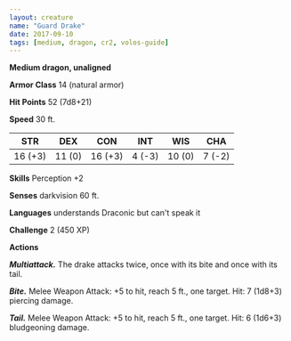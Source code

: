 ```yaml
---
layout: creature
name: "Guard Drake"
date: 2017-09-10
tags: [medium, dragon, cr2, volos-guide]
---
```


**Medium dragon, unaligned**

**Armor Class** 14 (natural armor)

**Hit Points** 52 (7d8+21)

**Speed** 30 ft.

|   STR   |   DEX   |   CON   |   INT   |   WIS   |   CHA   |
|:-----:|:-----:|:-----:|:-----:|:-----:|:-----:|
| 16 (+3) | 11 (0) | 16 (+3) | 4 (-3) | 10 (0) | 7 (-2) |

**Skills** Perception +2

**Senses** darkvision 60 ft.

**Languages** understands Draconic but can't speak it

**Challenge** 2 (450 XP)

**Actions**

***Multiattack.*** The drake attacks twice, once with its bite and once with its tail.

***Bite.*** Melee Weapon Attack: +5 to hit, reach 5 ft., one target. Hit: 7 (1d8+3) piercing damage.

***Tail.*** Melee Weapon Attack: +5 to hit, reach 5 ft., one target. Hit: 6 (1d6+3) bludgeoning damage.

